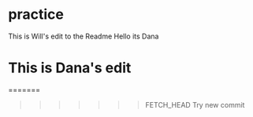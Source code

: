 # practice
This is Will's edit to the Readme
Hello its Dana








This is Dana's edit
=======
=======


>>>>>>> FETCH_HEAD
Try new commit





